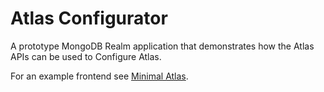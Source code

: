 # Atlas Configurator

A prototype MongoDB Realm application that demonstrates how the Atlas APIs can be used to Configure Atlas.

For an example frontend see [Minimal Atlas](https://github.com/esteininger/minimal-atlas).


